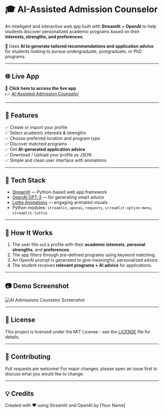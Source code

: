# 🎓 AI-Assisted Admission Counselor

An intelligent and interactive web app built with **Streamlit** + **OpenAI** to help students discover personalized academic programs based on their **interests, strengths, and preferences**.

🔮 Uses **AI to generate tailored recommendations and application advice** for students looking to pursue undergraduate, postgraduate, or PhD programs.

---

## 🌐 Live App

🔗 **Click here to access the live app**  
👉 [AI-Assisted Admission Counselor](https://ai-assisted-admission-counselor-xx55sgedyay8dn2swqsefg.streamlit.app/)

---

## 📌 Features

✅ Create or import your profile  
✅ Select academic interests & strengths  
✅ Choose preferred location and program type  
✅ Discover matched programs  
✅ Get **AI-generated application advice**  
✅ Download / Upload your profile as JSON  
✅ Simple and clean user interface with animations

---

## 🚀 Tech Stack

- [Streamlit](https://streamlit.io/) — Python-based web app framework  
- [OpenAI GPT-3](https://platform.openai.com/) — for generating smart advice  
- [Lottie Animations](https://lottiefiles.com/) — engaging animated visuals  
- Python modules: `streamlit`, `openai`, `requests`, `streamlit-option-menu`, `streamlit-lottie`

---

## 🧠 How It Works

1. The user fills out a profile with their **academic interests**, **personal strengths**, and **preferences**.
2. The app filters through pre-defined programs using keyword matching.
3. An OpenAI prompt is generated to give meaningful, personalized advice.
4. The student receives **relevant programs + AI advice** for applications.

---

## 📷 Demo Screenshot

![AI Admissions Counselor Screenshot](https://user-images.githubusercontent.com/00000000/ai-counselor-demo.png) <!-- Replace with your actual screenshot URL -->

---

## 📄 License

This project is licensed under the MIT License - see the [LICENSE](LICENSE) file for details.

---

## 🙌 Contributing

Pull requests are welcome! For major changes, please open an issue first to discuss what you would like to change.

---

## 💡 Credits

Created with ❤️ using Streamlit and OpenAI by [Your Name]
